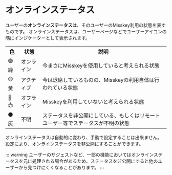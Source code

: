 # オンラインステータス
ユーザーの**オンラインステータス**は、そのユーザーのMisskey利用の状態を表すものです。
オンラインステータスは、ユーザーページなどでユーザーアイコンの隅にインジケーターとして表示されます。

<table>
	<tr>
		<th>色</th>
		<th>状態</th>
		<th>説明</th>
	</tr>
	<tr>
		<td>🟢緑</td>
		<td>オンライン</td>
		<td>今まさにMisskeyを使用していると考えられる状態</td>
	</tr>
	<tr>
		<td>🟡黄</td>
		<td>アクティブ</td>
		<td>今は退席しているものの、Misskeyの利用自体は行われている状態</td>
	</tr>
	<tr>
		<td>🔴赤</td>
		<td>オフライン</td>
		<td>Misskeyを利用していないと考えられる状態</td>
	</tr>
	<tr>
		<td>⚫灰</td>
		<td>不明</td>
		<td>ステータスを非公開にしている、もしくはリモートユーザー等でステータスが不明の状態</td>
	</tr>
</table>

オンラインステータスは自動的に変わり、手動で設定することは出来ません。
設定により、オンラインステータスを非公開にすることができます。

::: warning
ユーザーのサジェストなど、一部の機能においてはオンラインステータスを元に処理される場合があるため、ステータスを非公開にすると他のユーザーから見つけにくくなることがあります。
:::

